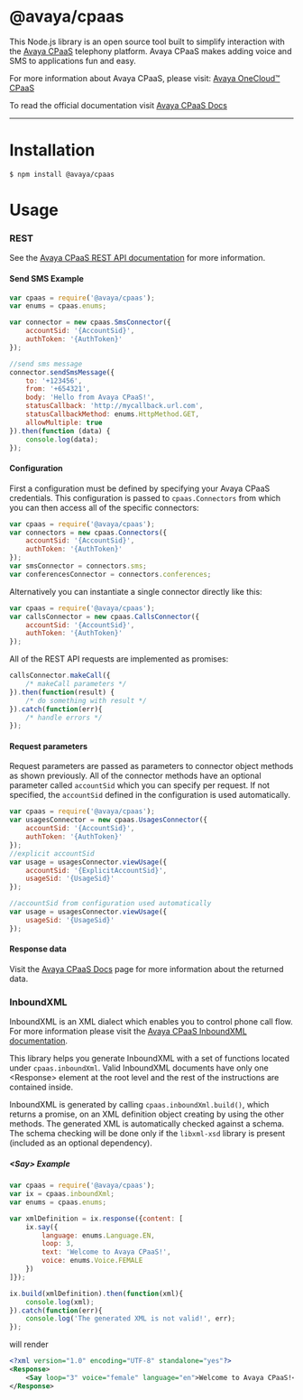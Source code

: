 @avaya/cpaas
==========

This Node.js library is an open source tool built to simplify interaction with the [Avaya CPaaS](https://www.avaya.com/en/products/cloud/cpaas/) telephony platform. Avaya CPaaS makes adding voice and SMS to applications fun and easy.

For more information about Avaya CPaaS, please visit: [Avaya OneCloud™️ CPaaS ](https://www.avaya.com/en/products/cloud/cpaas/)

To read the official documentation visit [Avaya CPaaS Docs](https://docs.avayacloud.com/aspx/docs)

---


Installation
============

```
$ npm install @avaya/cpaas
```

Usage
======

### REST

See the [Avaya CPaaS REST API documentation](https://docs.avayacloud.com/aspx/rest) for more information.

#### Send SMS Example

```javascript
var cpaas = require('@avaya/cpaas');
var enums = cpaas.enums;

var connector = new cpaas.SmsConnector({
    accountSid: '{AccountSid}',
    authToken: '{AuthToken}'
});

//send sms message
connector.sendSmsMessage({
    to: '+123456',
    from: '+654321',
    body: 'Hello from Avaya CPaaS!',
    statusCallback: 'http://mycallback.url.com',
    statusCallbackMethod: enums.HttpMethod.GET,
    allowMultiple: true
}).then(function (data) {
    console.log(data);
});

```
#### Configuration

First a configuration must be defined by specifying your Avaya CPaaS credentials. This configuration is passed to `cpaas.Connectors` from which you can then access all of the specific connectors:

```javascript
var cpaas = require('@avaya/cpaas');
var connectors = new cpaas.Connectors({
    accountSid: '{AccountSid}',
    authToken: '{AuthToken}'
});
var smsConnector = connectors.sms;
var conferencesConnector = connectors.conferences;
```

Alternatively you can instantiate a single connector directly like this:
```javascript
var cpaas = require('@avaya/cpaas');
var callsConnector = new cpaas.CallsConnector({
    accountSid: '{AccountSid}',
    authToken: '{AuthToken}'
});
``` 

All of the REST API requests are implemented as promises:
```javascript
callsConnector.makeCall({
    /* makeCall parameters */
}).then(function(result) { 
    /* do something with result */
}).catch(function(err){
    /* handle errors */
});
```

#### Request parameters
Request parameters are passed as parameters to connector object methods as shown previously. All of the connector methods have an optional parameter called `accountSid` which you can specify per request. If not specified, the `accountSid` defined in the configuration is used automatically.
```javascript
var cpaas = require('@avaya/cpaas');
var usagesConnector = new cpaas.UsagesConnector({
    accountSid: '{AccountSid}',
    authToken: '{AuthToken}'
});
//explicit accountSid
var usage = usagesConnector.viewUsage({
    accountSid: '{ExplicitAccountSid}',
    usageSid: '{UsageSid}'
});

//accountSid from configuration used automatically
var usage = usagesConnector.viewUsage({
    usageSid: '{UsageSid}'
});
```

#### Response data
Visit the [Avaya CPaaS Docs](https://docs.avayacloud.com/) page for more information about the returned data.

### InboundXML

InboundXML is an XML dialect which enables you to control phone call flow. For more information please visit the [Avaya CPaaS InboundXML documentation](https://docs.avayacloud.com/aspx/inboundxml).

This library helps you generate InboundXML with a set of functions located under `cpaas.inboundXml`. Valid InboundXML documents have only one \<Response\> element at the root level and the rest of the instructions are contained inside.

InboundXML is generated by calling `cpaas.inboundXml.build()`, which returns a promise, on an XML definition object creating by using the other methods. The generated XML is automatically checked against a schema. The schema checking will be done only if the `libxml-xsd` library is present (included as an optional dependency). 

##### \<Say\> Example

```javascript
var cpaas = require('@avaya/cpaas');
var ix = cpaas.inboundXml;
var enums = cpaas.enums;

var xmlDefinition = ix.response({content: [
    ix.say({
        language: enums.Language.EN,
        loop: 3,
        text: 'Welcome to Avaya CPaaS!',
        voice: enums.Voice.FEMALE
    })
]});

ix.build(xmlDefinition).then(function(xml){
    console.log(xml);
}).catch(function(err){
    console.log('The generated XML is not valid!', err);
});

```

will render

```xml
<?xml version="1.0" encoding="UTF-8" standalone="yes"?>
<Response>
    <Say loop="3" voice="female" language="en">Welcome to Avaya CPaaS!</Say>
</Response>
```


